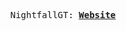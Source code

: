 <p align="center">
  <samp>
    NightfallGT:
    <b><a href="http://nightfall.epizy.com">Website</a></b>
</samp>
</p>
